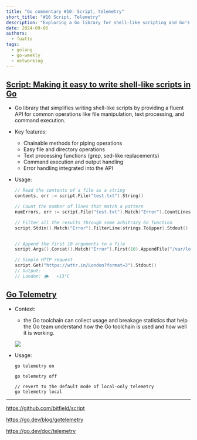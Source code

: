 ```yaml
---
title: "Go commentary #10: Script, telemetry"
short_title: "#10 Script, Telemetry"
description: "Exploring a Go library for shell-like scripting and Go's telemetry feature."
date: 2024-09-06
authors:
  - fuatto
tags:
  - golang
  - go-weekly
  - networking
---
```


## [Script: Making it easy to write shell-like scripts in Go](https://github.com/bitfield/script)

- Go library that simplifies writing shell-like scripts by providing a fluent API for common operations like file manipulation, text processing, and command execution.

- Key features:

  - Chainable methods for piping operations
  - Easy file and directory operations
  - Text processing functions (grep, sed-like replacements)
  - Command execution and output handling
  - Error handling integrated into the API

- Usage:

  ```go
  // Read the contents of a file as a string
  contents, err := script.File("test.txt").String()

  // Count the number of lines that match a pattern
  numErrors, err := script.File("test.txt").Match("Error").CountLines()

  // Filter all the results through some arbitrary Go function
  script.Stdin().Match("Error").FilterLine(strings.ToUpper).Stdout()


  // Append the first 10 arguments to a file
  script.Args().Concat().Match("Error").First(10).AppendFile("/var/log/errors.txt")

  // Simple HTTP request
  script.Get("https://wttr.in/London?format=3").Stdout()
  // Output:
  // London: 🌦   +13°C
  ```

## [Go Telemetry](https://go.dev/blog/gotelemetry)

- Context:

  - the Go toolchain can collect usage and breakage statistics that help the Go team understand how the Go toolchain is used and how well it is working.

  ![](assets/dataflow.png)

- Usage:

  ```
  go telemetry on

  go telemetry off

  // revert to the default mode of local-only telemetry
  go telemetry local
  ```

---

https://github.com/bitfield/script

https://go.dev/blog/gotelemetry

https://go.dev/doc/telemetry
